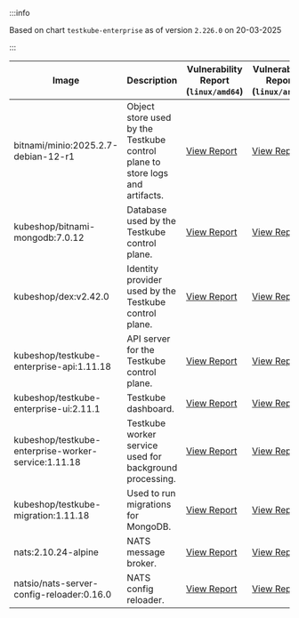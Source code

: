:::info

Based on chart `testkube-enterprise` as of version `2.226.0` on 20-03-2025

:::

| Image | Description | Vulnerability Report (`linux/amd64`) | Vulnerability Report (`linux/arm64`) | Docker Image |
|-------|-------------|----------------------------------------|----------------------------------------|--------------|
| bitnami/minio:2025.2.7-debian-12-r1 | Object store used by the Testkube control plane to store logs and artifacts. | [View Report](./minio-2025.2.7-debian-12-r1_linux_amd64.md) | [View Report](./minio-2025.2.7-debian-12-r1_linux_arm64.md) | [View Image](https://hub.docker.com/layers/bitnami/minio/2025.2.7-debian-12-r1/images/sha256-6200cedfbe0d340913f74f16f93dcd203ec89702c7f120abf45b4bbbea3689cf?context=explore) |
| kubeshop/bitnami-mongodb:7.0.12 | Database used by the Testkube control plane. | [View Report](./bitnami-mongodb-7.0.12_linux_amd64.md) | [View Report](./bitnami-mongodb-7.0.12_linux_arm64.md) | [View Image](https://hub.docker.com/layers/kubeshop/bitnami-mongodb/7.0.12/images/sha256-43aa0e5c2e3eff47a9d82ab89e3d0bdde515b9b64628d328a18342e1facba8aa?context=explore) |
| kubeshop/dex:v2.42.0 | Identity provider used by the Testkube control plane. | [View Report](./dex-v2.42.0_linux_amd64.md) | [View Report](./dex-v2.42.0_linux_arm64.md) | [View Image](https://hub.docker.com/layers/kubeshop/dex/v2.42.0/images/sha256-10dc393947e2d04dd8c0972ccf405e6f47aba0b694af059c94aa9d249d69ae1b?context=explore) |
| kubeshop/testkube-enterprise-api:1.11.18 | API server for the Testkube control plane. | [View Report](./testkube-enterprise-api-1.11.18_linux_amd64.md) | [View Report](./testkube-enterprise-api-1.11.18_linux_arm64.md) | [View Image](https://hub.docker.com/layers/kubeshop/testkube-enterprise-api/1.11.18/images/sha256-7223c9927e1881feb784ea231ef2498805309663759d24b4312bbcf8589a56d3?context=explore) |
| kubeshop/testkube-enterprise-ui:2.11.1 | Testkube dashboard. | [View Report](./testkube-enterprise-ui-2.11.1_linux_amd64.md) | [View Report](./testkube-enterprise-ui-2.11.1_linux_arm64.md) | [View Image](https://hub.docker.com/layers/kubeshop/testkube-enterprise-ui/2.11.1/images/sha256-9cc8654d9716803791e25f5f45025db3f3312462c714e7707111b5d6ee20ee73?context=explore) |
| kubeshop/testkube-enterprise-worker-service:1.11.18 | Testkube worker service used for background processing. | [View Report](./testkube-enterprise-worker-service-1.11.18_linux_amd64.md) | [View Report](./testkube-enterprise-worker-service-1.11.18_linux_arm64.md) | [View Image](https://hub.docker.com/layers/kubeshop/testkube-enterprise-worker-service/1.11.18/images/sha256-1cb124fba7567a2cf137118046f9c0500db4431ee8b0f5670359ae541e674e82?context=explore) |
| kubeshop/testkube-migration:1.11.18 | Used to run migrations for MongoDB. | [View Report](./testkube-migration-1.11.18_linux_amd64.md) | [View Report](./testkube-migration-1.11.18_linux_arm64.md) | [View Image](https://hub.docker.com/layers/kubeshop/testkube-migration/1.11.18/images/sha256-ac9be10f1b6da417b81fdee1cff5a3428540c1d23b091189e413448b6b6351f4?context=explore) |
| nats:2.10.24-alpine | NATS message broker. | [View Report](./nats-2.10.24-alpine_linux_amd64.md) | [View Report](./nats-2.10.24-alpine_linux_arm64.md) | [View Image](https://hub.docker.com/layers/library/nats/2.10.24-alpine/images/sha256-d13ec5ce79a02e1be937820dd36db611e25bd0c08cd9947fa9a5d52a56bf91fc?context=explore) |
| natsio/nats-server-config-reloader:0.16.0 | NATS config reloader. | [View Report](./nats-server-config-reloader-0.16.0_linux_amd64.md) | [View Report](./nats-server-config-reloader-0.16.0_linux_arm64.md) | [View Image](https://hub.docker.com/layers/natsio/nats-server-config-reloader/0.16.0/images/sha256-6e1f185d0f39fdf6032872bd20f1ce134d4e18c923d55f7cf93d40afcf6a8ffe?context=explore) |

